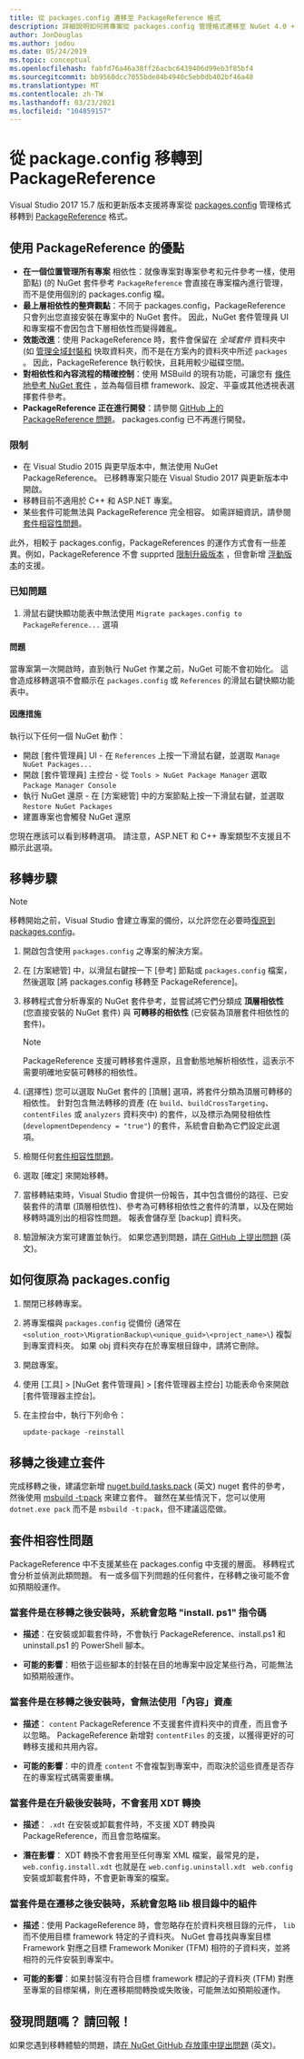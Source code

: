 ```yaml
---
title: 從 packages.config 遷移至 PackageReference 格式
description: 詳細說明如何將專案從 packages.config 管理格式遷移至 NuGet 4.0 + 和 VS2017 和 .NET Core 2.0 所支援的 PackageReference
author: JonDouglas
ms.author: jodou
ms.date: 05/24/2019
ms.topic: conceptual
ms.openlocfilehash: fabfd76a46a38ff26acbc6439406d99eb3f85bf4
ms.sourcegitcommit: bb9560dcc7055bde84b4940c5eb0db402bf46a48
ms.translationtype: MT
ms.contentlocale: zh-TW
ms.lasthandoff: 03/23/2021
ms.locfileid: "104859157"
---
```

# <a name="migrate-from-packagesconfig-to-packagereference"></a>從 package.config 移轉到 PackageReference

Visual Studio 2017 15.7 版和更新版本支援將專案從 [packages.config](../reference/packages-config.md) 管理格式移轉到 [PackageReference](../consume-packages/Package-References-in-Project-Files.md) 格式。

## <a name="benefits-of-using-packagereference"></a>使用 PackageReference 的優點

* **在一個位置管理所有專案** 相依性：就像專案對專案參考和元件參考一樣，使用節點)  (的 NuGet 套件參考 `PackageReference` 會直接在專案檔內進行管理，而不是使用個別的 packages.config 檔。
* **最上層相依性的整齊觀點**：不同于 packages.config，PackageReference 只會列出您直接安裝在專案中的 NuGet 套件。 因此，NuGet 套件管理員 UI 和專案檔不會因包含下層相依性而變得雜亂。
* **效能改進**：使用 PackageReference 時，套件會保留在 *全域套件* 資料夾中 (如 [管理全域封裝和](../consume-packages/managing-the-global-packages-and-cache-folders.md) 快取資料夾，而不是在方案內的資料夾中所述 `packages` 。 因此，PackageReference 執行較快，且耗用較少磁碟空間。
* **對相依性和內容流程的精確控制**：使用 MSBuild 的現有功能，可讓您有 [條件地參考 NuGet 套件](../consume-packages/Package-References-in-Project-Files.md#adding-a-packagereference-condition) ，並為每個目標 framework、設定、平臺或其他透視表選擇套件參考。
* **PackageReference 正在進行開發**：請參閱 [GitHub 上的 PackageReference 問題](https://aka.ms/nuget-pr-improvements)。 packages.config 已不再進行開發。

### <a name="limitations"></a>限制

* 在 Visual Studio 2015 與更早版本中，無法使用 NuGet PackageReference。 已移轉專案只能在 Visual Studio 2017 與更新版本中開啟。
* 移轉目前不適用於 C++ 和 ASP.NET 專案。
* 某些套件可能無法與 PackageReference 完全相容。 如需詳細資訊，請參閱[套件相容性問題](#package-compatibility-issues)。

此外，相較于 packages.config，PackageReferences 的運作方式會有一些差異。例如，PackageReference 不會 supprted [限制升級版本](../consume-packages/reinstalling-and-updating-packages.md#constraining-upgrade-versions) ，但會新增 [浮動版本](../consume-packages/package-references-in-project-files.md#floating-versions)的支援。

### <a name="known-issues"></a>已知問題

1. 滑鼠右鍵快顯功能表中無法使用 `Migrate packages.config to PackageReference...` 選項 

#### <a name="issue"></a>問題 
 
當專案第一次開啟時，直到執行 NuGet 作業之前，NuGet 可能不會初始化。 這會造成移轉選項不會顯示在 `packages.config` 或 `References` 的滑鼠右鍵快顯功能表中。 

#### <a name="workaround"></a>因應措施 

執行以下任何一個 NuGet 動作： 
* 開啟 [套件管理員] UI - 在 `References` 上按一下滑鼠右鍵，並選取 `Manage NuGet Packages...` 
* 開啟 [套件管理員] 主控台 - 從 `Tools > NuGet Package Manager` 選取 `Package Manager Console` 
* 執行 NuGet 還原 - 在 [方案總管] 中的方案節點上按一下滑鼠右鍵，並選取 `Restore NuGet Packages` 
* 建置專案也會觸發 NuGet 還原 

您現在應該可以看到移轉選項。 請注意，ASP.NET 和 C++ 專案類型不支援且不顯示此選項。 

## <a name="migration-steps"></a>移轉步驟

> [!Note]
> 移轉開始之前，Visual Studio 會建立專案的備份，以允許您在必要時[復原到 packages.config](#how-to-roll-back-to-packagesconfig)。

1. 開啟包含使用 `packages.config` 之專案的解決方案。

1. 在 [方案總管] 中，以滑鼠右鍵按一下 [參考] 節點或 `packages.config` 檔案，然後選取 [將 packages.config 移轉至 PackageReference]。

1. 移轉程式會分析專案的 NuGet 套件參考，並嘗試將它們分類成 **頂層相依性** (您直接安裝的 NuGet 套件) 與 **可轉移的相依性** (已安裝為頂層套件相依性的套件)。

   > [!Note]
   > PackageReference 支援可轉移套件還原，且會動態地解析相依性，這表示不需要明確地安裝可轉移的相依性。

1. (選擇性) 您可以選取 NuGet 套件的 [頂層] 選項，將套件分類為頂層可轉移的相依性。 針對包含無法轉移的資產 (在 `build`、`buildCrossTargeting`、`contentFiles` 或 `analyzers` 資料夾中) 的套件，以及標示為開發相依性 (`developmentDependency = "true"`) 的套件，系統會自動為它們設定此選項。

1. 檢閱任何[套件相容性問題](#package-compatibility-issues)。

1. 選取 [確定] 來開始移轉。

1. 當移轉結束時，Visual Studio 會提供一份報告，其中包含備份的路徑、已安裝套件的清單 (頂層相依性)、參考為可轉移相依性之套件的清單，以及在開始移轉時識別出的相容性問題。 報表會儲存至 [backup] 資料夾。

1. 驗證解決方案可建置並執行。 如果您遇到問題，請[在 GitHub 上提出問題](https://github.com/NuGet/Home/issues/) \(英文\)。

## <a name="how-to-roll-back-to-packagesconfig"></a>如何復原為 packages.config

1. 關閉已移轉專案。

1. 將專案檔與 `packages.config` 從備份 (通常在 `<solution_root>\MigrationBackup\<unique_guid>\<project_name>\`) 複製到專案資料夾。 如果 obj 資料夾存在於專案根目錄中，請將它刪除。

1. 開啟專案。

1. 使用 [工具] > [NuGet 套件管理員] > [套件管理器主控台] 功能表命令來開啟 [套件管理器主控台]。

1. 在主控台中，執行下列命令：

   ```ps
   update-package -reinstall
   ```

## <a name="create-a-package-after-migration"></a>移轉之後建立套件

完成移轉之後，建議您新增 [nuget.build.tasks.pack](https://www.nuget.org/packages/nuget.build.tasks.pack) \(英文\) nuget 套件的參考，然後使用 [msbuild -t:pack](../reference/msbuild-targets.md#pack-target) 來建立套件。 雖然在某些情況下，您可以使用 `dotnet.exe pack` 而不是 `msbuild -t:pack`，但不建議這麼做。

## <a name="package-compatibility-issues"></a>套件相容性問題

PackageReference 中不支援某些在 packages.config 中支援的層面。 移轉程式會分析並偵測此類問題。 有一或多個下列問題的任何套件，在移轉之後可能不會如預期般運作。

### <a name="installps1-scripts-are-ignored-when-the-package-is-installed-after-the-migration"></a>當套件是在移轉之後安裝時，系統會忽略 "install. ps1" 指令碼

* **描述**：在安裝或卸載套件時，不會執行 PackageReference、install.ps1 和 uninstall.ps1 的 PowerShell 腳本。

* **可能的影響**：相依于這些腳本的封裝在目的地專案中設定某些行為，可能無法如預期般運作。

### <a name="content-assets-are-not-available-when-the-package-is-installed-after-the-migration"></a>當套件是在移轉之後安裝時，會無法使用「內容」資產

* **描述**： `content` PackageReference 不支援套件資料夾中的資產，而且會予以忽略。 PackageReference 新增對 `contentFiles` 的支援，以獲得更好的可轉移支援和共用內容。

* **可能的影響**：中的資產 `content` 不會複製到專案中，而取決於這些資產是否存在的專案程式碼需要重構。

### <a name="xdt-transforms-are-not-applied-when-the-package-is-installed-after-the-upgrade"></a>當套件是在升級後安裝時，不會套用 XDT 轉換

* **描述**： `.xdt` 在安裝或卸載套件時，不支援 XDT 轉換與 PackageReference，而且會忽略檔案。

* **潛在影響**： XDT 轉換不會套用至任何專案 XML 檔案，最常見的是， `web.config.install.xdt` 也就是在 `web.config.uninstall.xdt` ` web.config` 安裝或卸載套件時，不會更新專案的檔案。

### <a name="assemblies-in-the-lib-root-are-ignored-when-the-package-is-installed-after-the-migration"></a>當套件是在遷移之後安裝時，系統會忽略 lib 根目錄中的組件

* **描述**：使用 PackageReference 時，會忽略存在於資料夾根目錄的元件， `lib` 而不使用目標 framework 特定的子資料夾。 NuGet 會尋找與專案目標 Framework 對應之目標 Framework Moniker (TFM) 相符的子資料夾，並將相符的元件安裝到專案中。

* **可能的影響**：如果封裝沒有符合目標 framework 標記的子資料夾 (TFM) 對應至專案的目標架構，則在遷移期間轉換或失敗後，可能無法如預期般運作。

## <a name="found-an-issue-report-it"></a>發現問題嗎？ 請回報！

如果您遇到移轉體驗的問題，請[在 NuGet GitHub 存放庫中提出問題](https://github.com/NuGet/Home/issues/) \(英文\)。
